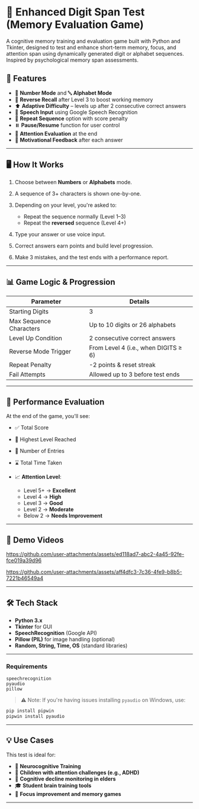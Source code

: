 
# 🧠 Enhanced Digit Span Test (Memory Evaluation Game)

A cognitive memory training and evaluation game built with Python and Tkinter, designed to test and enhance short-term memory, focus, and attention span using dynamically generated digit or alphabet sequences. Inspired by psychological memory span assessments.

## 🎯 Features

* 🔢 **Number Mode** and 🔤 **Alphabet Mode**
* 🔁 **Reverse Recall** after Level 3 to boost working memory
* ⬆️ **Adaptive Difficulty** – levels up after 2 consecutive correct answers
* 🎤 **Speech Input** using Google Speech Recognition
* 🔂 **Repeat Sequence** option with score penalty
* ⏸️ **Pause/Resume** function for user control
* 🧠 **Attention Evaluation** at the end
* 💬 **Motivational Feedback** after each answer

---

## 🖥️ How It Works

1. Choose between **Numbers** or **Alphabets** mode.
2. A sequence of 3+ characters is shown one-by-one.
3. Depending on your level, you're asked to:

   * Repeat the sequence normally (Level 1–3)
   * Repeat the **reversed** sequence (Level 4+)
4. Type your answer or use voice input.
5. Correct answers earn points and build level progression.
6. Make 3 mistakes, and the test ends with a performance report.

---

## 📊 Game Logic & Progression

| Parameter               | Details                              |
| ----------------------- | ------------------------------------ |
| Starting Digits         | 3                                    |
| Max Sequence Characters | Up to 10 digits or 26 alphabets      |
| Level Up Condition      | 2 consecutive correct answers        |
| Reverse Mode Trigger    | From Level 4 (i.e., when DIGITS ≥ 6) |
| Repeat Penalty          | -2 points & reset streak             |
| Fail Attempts           | Allowed up to 3 before test ends     |

---

## 🧪 Performance Evaluation

At the end of the game, you'll see:

* ✅ Total Score
* 🔢 Highest Level Reached
* 🧾 Number of Entries
* ⌛ Total Time Taken
* 📈 **Attention Level**:

  * Level 5+ → **Excellent**
  * Level 4 → **High**
  * Level 3 → **Good**
  * Level 2 → **Moderate**
  * Below 2 → **Needs Improvement**

---

## 🎥 Demo Videos



https://github.com/user-attachments/assets/ed118ad7-abc2-4a45-92fe-fce019a39d96




https://github.com/user-attachments/assets/aff4dfc3-7c36-4fe9-b8b5-7221b46549a4


---

## 🛠️ Tech Stack

* **Python 3.x**
* **Tkinter** for GUI
* **SpeechRecognition** (Google API)
* **Pillow (PIL)** for image handling (optional)
* **Random, String, Time, OS** (standard libraries)

---



### Requirements

```text
speechrecognition
pyaudio
pillow
```

> ⚠️ Note: If you're having issues installing `pyaudio` on Windows, use:

```bash
pip install pipwin
pipwin install pyaudio
```

---

## 💡 Use Cases

This test is ideal for:

* 🧠 **Neurocognitive Training**
* 🧒 **Children with attention challenges (e.g., ADHD)**
* 👵 **Cognitive decline monitoring in elders**
* 🎓 **Student brain training tools**
* 🧘 **Focus improvement and memory games**

---


